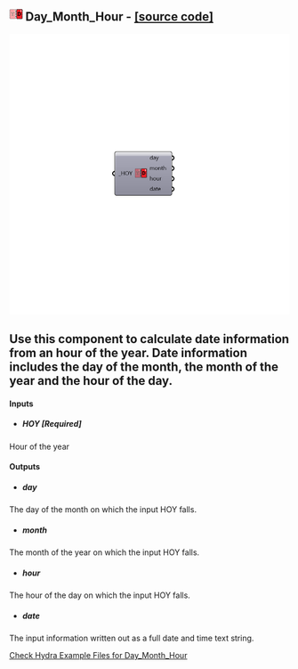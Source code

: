 ## ![](../../images/icons/Day_Month_Hour.png) Day_Month_Hour - [[source code]](https://github.com/mostaphaRoudsari/ladybug/tree/master/src/Ladybug_Day_Month_Hour.py)

![](../../images/components/Day_Month_Hour.png)

Use this component to calculate date information from an hour of the year.  Date information includes the day of the month, the month of the year and the hour of the day.
 -
 

#### Inputs
* ##### HOY [Required]
Hour of the year

#### Outputs
* ##### day
The day of the month on which the input HOY falls.
* ##### month
The month of the year on which the input HOY falls.
* ##### hour
The hour of the day on which the input HOY falls.
* ##### date
The input information written out as a full date and time text string.


[Check Hydra Example Files for Day_Month_Hour](https://hydrashare.github.io/hydra/index.html?keywords=Ladybug_Day_Month_Hour)